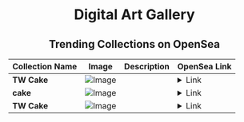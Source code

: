 <div align="center">

# Digital Art Gallery

## Trending Collections on OpenSea

| Collection Name                       | Image                                                                                     | Description                       | OpenSea Link                                                                                          |
|---------------------------------------|-------------------------------------------------------------------------------------------|-----------------------------------|--------------------------------------------------------------------------------------------------------|
| **TW Cake** | ![Image](https://i.seadn.io/s/raw/files/15dadc67facfdd7b91a9a4bc03ace722.png?w=500&auto=format?w=200&auto=format) |  | <details><summary>Link</summary>[TW Cake](https://opensea.io/collection/tw-cake-1)</details> |
| **cake** | ![Image](https://i.seadn.io/s/raw/files/62257776efab7d8838a5bf5e23196cba.png?w=500&auto=format?w=200&auto=format) |  | <details><summary>Link</summary>[cake](https://opensea.io/collection/cake-234)</details> |
| **TW Cake** | ![Image](https://i.seadn.io/s/raw/files/15dadc67facfdd7b91a9a4bc03ace722.png?w=500&auto=format?w=200&auto=format) |  | <details><summary>Link</summary>[TW Cake](https://opensea.io/collection/tw-cake)</details> |

</div>